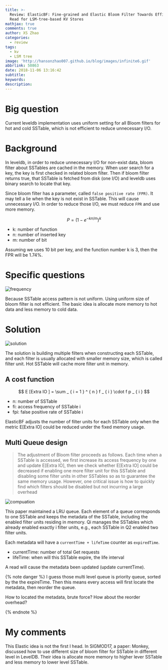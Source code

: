 ```yaml
---
title: >-
  Review: ElasticBF: Fine-grained and Elastic Bloom Filter Towards Efficient
  Read for LSM-tree-based KV Stores
mathjax: true
comments: true
author: XS Zhao
categories:
  - review
tags:
  - kv
  - LSM tree
image: 'http://hansonzhao007.github.io/blog/images/infinite6.gif'
abbrlink: 50863
date: 2018-11-06 13:16:42
subtitle:
keywords:
description:
---
```


# Big question

Current leveldb implementation uses uniform setting for all Bloom filters for hot and cold SSTable, which is not efficient to reduce unnecessary I/O.

# Background

In leveldb, in order to reduce unnecessary I/O for non-exist data, bloom filter about SSTables are cached in the memory. When user search for a key, the key is first checked in related bloom filter. Then if bloom filter returns true, that SSTable is fetched from disk (one I/O) and leveldb uses binary search to locate that key.

Since bloom filter has a parameter, called `false positive rate (FPR)`. It may tell a lie when the key is not exist in SSTable. This will cause unnecessary I/O. In order to reduce those I/O, we must reduce `FPR` and use more memory.

$$ P = \left( 1 - e ^ { - k n / m } \right) ^ { k } $$

* k: number of function
* n: number of inserted key
* m: number of bit

Assuming we uses 10 bit per key, and the function number k is 3, then the FPR will be 1.74%. 

# Specific questions

![frequency](frequency.png)

Because SSTable access pattern is not uniform. Using uniform size of bloom filter is not efficient. The basic idea is allocate more memory to hot data and less memory to cold data.

# Solution

![solution](solution.png)

The solution is building multiple filters when constructing each SSTable, and each filter is usually allocated with smaller memory size, which is called filter unit. Hot SSTable will cache more filter unit in memory.

## A cost function

$$ E [Extra IO ] = \sum _ { i = 1 } ^ { n } f _ { i } \cdot f p _ { i } $$

* n: number of SSTable
* fi: access frequency of SSTable i
* fpi: false positive rate of SSTable i

ElasticBF adjusts the number of filter units for each SSTable only when the metric E[Extra IO] could be reduced under the fixed memory usage.

## Multi Queue design

> The adjustment of Bloom filter proceeds as follows. Each time when a SSTable is accessed, we first increase its access frequency by one and update E[Extra IO], then we check whether E[Extra IO] could be decreased if enabling one more filter unit for this SSTable and disabling some filter units in other SSTables so as to guarantee the same memory usage. However, one critical issue is how to quickly find which filters should be disabled but not incurring a large overhead

![compuation](computation.png)

This paper maintained a LRU queue. Each element of a queue corresponds to one SSTable and keeps the metadata of the SSTable, including the enabled filter units residing in memory. Qi manages the SSTables which already enabled exactly i filter units, e.g., each SSTable in Q2 enabled two filter units.

Each metadata will have a `currentTime + lifeTime` counter as `expiredTime`.

* currentTime: number of total Get requests
* lifeTime: when will this SSTable expire, the life interval

A read will cause the metadata been updated (update currentTime).

{% note danger %} 
I guess those multi level queue is priority queue, sorted by the the expireTime. Then this means every access will first locate the metadata, then reorder the queue.

How to located the metadata, brute force? How about the reorder overhead?

{% endnote %}

# My comments

This Elastic idea is not the first I head. In SIGMOD17,  a paper: Monkey, discussed how to use different size of bloom filter for SSTable in different level in LevelDB. Their idea is allocate more memory to higher lever SSTable and less memory to lower level SSTable.


